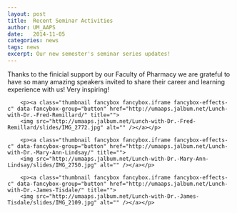 ```yaml
---
layout: post
title:  Recent Seminar Activities
author: UM_AAPS
date:   2014-11-05
categories: news
tags: news
excerpt: Our new semester's seminar series updates!
---
```


Thanks to the finicial support by our Faculty of Pharmacy we are grateful to have so many amazing speakers invited to share their career and learning experience with us! Very inspiring!


<div class="col-xs-6 col-md-6">

        <p><a class="thumbnail fancybox fancybox.iframe fancybox-effects-c" data-fancybox-group="button" href="http://umaaps.jalbum.net/Lunch-with-Dr.-Fred-Remillard/" title="">
        <img src="http://umaaps.jalbum.net/Lunch-with-Dr.-Fred-Remillard/slides/IMG_2772.jpg" alt="" /></a></p>

        <p><a class="thumbnail fancybox fancybox.iframe fancybox-effects-c" data-fancybox-group="button" href="http://umaaps.jalbum.net/Lunch-with-Dr.-Mary-Ann-Lindsay/" title="">
        <img src="http://umaaps.jalbum.net/Lunch-with-Dr.-Mary-Ann-Lindsay/slides/IMG_2750.jpg" alt="" /></a></p>
        
        <p><a class="thumbnail fancybox fancybox.iframe fancybox-effects-c" data-fancybox-group="button" href="http://umaaps.jalbum.net/Lunch-with-Dr.-James-Tisdale/" title="">
        <img src="http://umaaps.jalbum.net/Lunch-with-Dr.-James-Tisdale/slides/IMG_2109.jpg" alt="" /></a></p>

</div>
